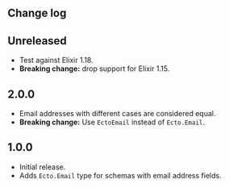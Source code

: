 ## Change log

## Unreleased

- Test against Elixir 1.18.
- **Breaking change:** drop support for Elixir 1.15.

## 2.0.0

- Email addresses with different cases are considered equal.
- **Breaking change:** Use `EctoEmail` instead of `Ecto.Email`.

## 1.0.0

- Initial release.
- Adds `Ecto.Email` type for schemas with email address fields.
